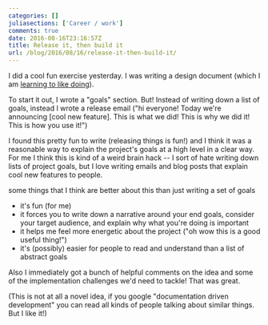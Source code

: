 ```yaml
---
categories: []
juliasections: ['Career / work']
comments: true
date: 2016-08-16T23:16:57Z
title: Release it, then build it
url: /blog/2016/08/16/release-it-then-build-it/
---
```


I did a cool fun exercise yesterday. I was writing a design document (which I
am [learning to like doing](/blog/2016/06/03/learning-to-like-design-documents/)).

To start it out, I wrote a "goals" section. But! Instead of writing down a
list of goals, instead I wrote a release email ("hi everyone! Today we're
announcing [cool new feature]. This is what we did! This is why we did it!
This is how you use it!")

I found this pretty fun to write (releasing things is fun!) and I think it was
a reasonable way to explain the project's goals at a high level in a clear
way. For me I think this is kind of a weird brain hack -- I sort of hate
writing down lists of project goals, but I love writing emails and blog posts
that explain cool new features to people.

some things that I think are better about this than just writing a set of goals

* it's fun (for me)
* it forces you to write down a narrative around your end goals, consider your target audience, and explain why what you're doing is important
* it helps me feel more energetic about the project ("oh wow this is a good useful thing!")
* it's (possibly) easier for people to read and understand than a list of abstract goals

Also I immediately got a bunch of helpful comments on the idea and some of the
implementation challenges we'd need to tackle! That was great.

(This is not at all a novel idea, if you google "documentation driven development" you can read all kinds of people talking about similar things. But I like it!)